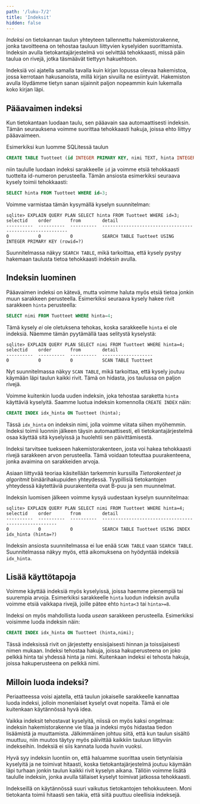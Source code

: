 ```yaml
---
path: '/luku-7/2'
title: 'Indeksit'
hidden: false
---
```


_Indeksi_ on tietokannan taulun yhteyteen tallennettu hakemistorakenne,
jonka tavoitteena on tehostaa tauluun liittyvien kyselyiden suorittamista.
Indeksin avulla tietokantajärjestelmä voi selvittää tehokkaasti,
missä päin taulua on rivejä, jotka täsmäävät tiettyyn hakuehtoon.

Indeksiä voi ajatella samalla tavalla kuin kirjan lopussa
olevaa hakemistoa,
jossa kerrotaan hakusanoista,
millä kirjan sivuilla ne esiintyvät.
Hakemiston avulla löydämme tietyn sanan sijainnit
paljon nopeammin kuin lukemalla koko kirjan läpi.

## Pääavaimen indeksi

Kun tietokantaan luodaan taulu,
sen pääavain saa automaattisesti indeksin.
Tämän seurauksena voimme suorittaa tehokkaasti hakuja,
joissa ehto liittyy pääavaimeen.

Esimerkiksi kun luomme SQLitessä taulun

```sql
CREATE TABLE Tuotteet (id INTEGER PRIMARY KEY, nimi TEXT, hinta INTEGER);
```

niin taululle luodaan indeksi sarakkeelle `id`
ja voimme etsiä tehokkaasti tuotteita id-numeron perusteella.
Tämän ansiosta esimerkiksi seuraava kysely toimii tehokkaasti:

```sql
SELECT hinta FROM Tuotteet WHERE id=3;
```

Voimme varmistaa tämän kysymällä kyselyn suunnitelman:

```x
sqlite> EXPLAIN QUERY PLAN SELECT hinta FROM Tuotteet WHERE id=3;
selectid    order       from        detail                                                   
----------  ----------  ----------  ---------------------------------------------------------
0           0           0           SEARCH TABLE Tuotteet USING INTEGER PRIMARY KEY (rowid=?)
```

Suunnitelmassa näkyy `SEARCH TABLE`,
mikä tarkoittaa, että kysely pystyy hakemaan
taulusta tietoa tehokkaasti indeksin avulla.

## Indeksin luominen

Pääavaimen indeksi on kätevä,
mutta voimme haluta myös etsiä tietoa
jonkin muun sarakkeen perusteella.
Esimerkiksi seuraava kysely hakee rivit
sarakkeen `hinta` perusteella:

```sql
SELECT nimi FROM Tuotteet WHERE hinta=4;
```

Tämä kysely _ei_ ole oletuksena tehokas,
koska sarakkeelle `hinta` ei ole indeksiä.
Näemme tämän pyytämällä taas selitystä kyselystä:

```x
sqlite> EXPLAIN QUERY PLAN SELECT nimi FROM Tuotteet WHERE hinta=4;
selectid    order       from        detail             
----------  ----------  ----------  -------------------
0           0           0           SCAN TABLE Tuotteet
```

Nyt suunnitelmassa näkyy `SCAN TABLE`,
mikä tarkoittaa, että kysely joutuu käymään läpi
taulun kaikki rivit.
Tämä on hidasta, jos taulussa on paljon rivejä.

Voimme kuitenkin luoda uuden indeksin,
joka tehostaa saraketta `hinta` käyttäviä kyselyitä.
Saamme luotua indeksin komennolla `CREATE INDEX` näin:

```sql
CREATE INDEX idx_hinta ON Tuotteet (hinta);
```

Tässä `idx_hinta` on indeksin nimi, jolla voimme viitata siihen myöhemmin.
Indeksi toimii luonnin jälkeen täysin automaattisesti,
eli tietokantajärjestelmä osaa käyttää sitä kyselyissä
ja huolehtii sen päivittämisestä.

<text-box variant='hint' name='Miten indeksi toimii?'>

Indeksi tarvitsee tuekseen hakemistorakenteen,
josta voi hakea tehokkaasti rivejä sarakkeen
arvon perusteella.
Tämä voidaan toteuttaa puurakenteena,
jonka avaimina on sarakkeiden arvoja.

Asiaan liittyvää teoriaa käsitellään tarkemmin kurssilla
_Tietorakenteet ja algoritmit_
binäärihakupuiden yhteydessä.
Tyypillisiä tietokantojen yhteydessä käytettäviä
puurakenteita ovat B-puu ja sen muunnelmat.

</text-box>


Indeksin luomisen jälkeen voimme kysyä uudestaan
kyselyn suunnitelmaa:

```x
sqlite> EXPLAIN QUERY PLAN SELECT nimi FROM Tuotteet WHERE hinta=4;
selectid    order       from        detail                                               
----------  ----------  ----------  -----------------------------------------------------
0           0           0           SEARCH TABLE Tuotteet USING INDEX idx_hinta (hinta=?)
```

Indeksin ansiosta suunnitelmassa
ei lue enää `SCAN TABLE` vaan `SEARCH TABLE`.
Suunnitelmassa näkyy myös,
että aikomuksena on hyödyntää indeksiä `idx_hinta`.

## Lisää käyttötapoja

Voimme käyttää indeksiä myös kyselyissä,
joissa haemme pienempiä tai suurempia arvoja.
Esimerkiksi sarakkeelle `hinta` luodun indeksin
avulla voimme etsiä vaikkapa rivejä,
joille pätee ehto `hinta<3` tai `hinta>=8`.

Indeksi on myös mahdollista luoda _usean_ sarakkeen perusteella.
Esimerkiksi voisimme luoda indeksin näin:

```sql
CREATE INDEX idx_hinta ON Tuotteet (hinta,nimi);
```

Tässä indeksissä rivit on järjestetty ensisijaisesti
hinnan ja toissijaisesti nimen mukaan.
Indeksi tehostaa hakuja,
joissa hakuperusteena on joko pelkkä hinta
tai yhdessä hinta ja nimi.
Kuitenkaan indeksi ei tehosta hakuja,
joissa hakuperusteena on pelkkä nimi.

## Milloin luoda indeksi?

Periaatteessa voisi ajatella, että taulun jokaiselle sarakkeelle
kannattaa luoda indeksi, jolloin monenlaiset kyselyt ovat nopeita.
Tämä ei ole kuitenkaan käytännössä hyvä idea.

Vaikka indeksit tehostavat kyselyitä,
niissä on myös kaksi ongelmaa:
indeksin hakemistorakenne vie tilaa ja
indeksi myös hidastaa tiedon lisäämistä ja muuttamista.
Jälkimmäinen johtuu siitä,
että kun taulun sisältö muuttuu,
niin muutos täytyy myös päivittää kaikkiin
tauluun liittyviin indekseihin.
Indeksiä ei siis kannata luoda huvin vuoksi.

Hyvä syy indeksin luontiin on,
että haluamme suorittaa usein tietynlaisia kyselyitä
ja ne toimivat hitaasti, koska tietokantajärjestelmä
joutuu käymään läpi turhaan jonkin taulun kaikki rivit kyselyn aikana.
Tällöin voimme lisätä taululle indeksin,
jonka avulla tällaiset kyselyt toimivat jatkossa tehokkaasti.

Indekseillä on käytännössä suuri vaikutus
tietokantojen tehokkuuteen.
Moni tietokanta toimii hitaasti sen takia,
että siitä puuttuu oleellisia indeksejä.
